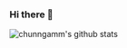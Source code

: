 ### Hi there 👋

![chunngamm's github stats](https://github-readme-stats-sigma-five.vercel.app/api?username=chunngamm&show_icons=true&theme=merko)

<!--
**chunngamm/chunngamm** is a ✨ _special_ ✨ repository because its `README.md` (this file) appears on your GitHub profile.

Here are some ideas to get you started:

- 🔭 I’m currently working on ...
- 🌱 I’m currently learning ...
- 👯 I’m looking to collaborate on ...
- 🤔 I’m looking for help with ...
- 💬 Ask me about ...
- 📫 How to reach me: ...
- 😄 Pronouns: ...
- ⚡ Fun fact: ...
-->
